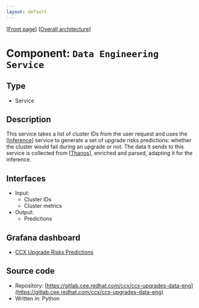 ```yaml
---
layout: default
---
```

\[[Front page](../overall-architecture.html)\] \[[Overall architecture](../overall-architecture.html)\]



# Component: `Data Engineering Service`



## Type

* Service



## Description

This service takes a list of cluster IDs from the user request and
uses the \[[Inference](urp-inference-service.html)\] service to generate
a set of upgrade risks predictions: whether the cluster would fail during
an upgrade or not. The data it sends to this service is collected from
\[[Thanos](thanos.html)\], enriched and parsed, adapting it for the inference.

## Interfaces

* Input:
    - Cluster IDs
    - Cluster metrics
* Output:
    - Predictions

## Grafana dashboard

* [CCX Upgrade Risks Predictions](https://grafana.stage.devshift.net/d/ccx-upgrade-risks-predictions/ccx-upgrade-risks-predictions?orgId=1)

## Source code

* Repository: [https://gitlab.cee.redhat.com/ccx/ccx-upgrades-data-eng](https://gitlab.cee.redhat.com/ccx/ccx-upgrades-data-eng)
* Written in: Python


